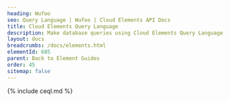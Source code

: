 ```yaml
---
heading: Wufoo
seo: Query Language | Wufoo | Cloud Elements API Docs
title: Cloud Elements Query Language
description: Make database queries using Cloud Elements Query Language.
layout: docs
breadcrumbs: /docs/elements.html
elementId: 685
parent: Back to Element Guides
order: 45
sitemap: false
---
```


{% include ceql.md %}

